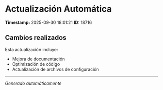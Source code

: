 # Actualización Automática

**Timestamp:** 2025-09-30 18:01:21
**ID:** 18716

## Cambios realizados

Esta actualización incluye:
- Mejora de documentación
- Optimización de código
- Actualización de archivos de configuración

---
*Generado automáticamente*
